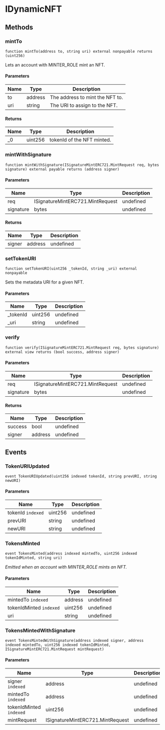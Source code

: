 # IDynamicNFT









## Methods

### mintTo

```solidity
function mintTo(address to, string uri) external nonpayable returns (uint256)
```

Lets an account with MINTER_ROLE mint an NFT.



#### Parameters

| Name | Type | Description |
|---|---|---|
| to | address | The address to mint the NFT to. |
| uri | string | The URI to assign to the NFT. |

#### Returns

| Name | Type | Description |
|---|---|---|
| _0 | uint256 | tokenId of the NFT minted. |

### mintWithSignature

```solidity
function mintWithSignature(ISignatureMintERC721.MintRequest req, bytes signature) external payable returns (address signer)
```





#### Parameters

| Name | Type | Description |
|---|---|---|
| req | ISignatureMintERC721.MintRequest | undefined |
| signature | bytes | undefined |

#### Returns

| Name | Type | Description |
|---|---|---|
| signer | address | undefined |

### setTokenURI

```solidity
function setTokenURI(uint256 _tokenId, string _uri) external nonpayable
```

Sets the metadata URI for a given NFT.



#### Parameters

| Name | Type | Description |
|---|---|---|
| _tokenId | uint256 | undefined |
| _uri | string | undefined |

### verify

```solidity
function verify(ISignatureMintERC721.MintRequest req, bytes signature) external view returns (bool success, address signer)
```





#### Parameters

| Name | Type | Description |
|---|---|---|
| req | ISignatureMintERC721.MintRequest | undefined |
| signature | bytes | undefined |

#### Returns

| Name | Type | Description |
|---|---|---|
| success | bool | undefined |
| signer | address | undefined |



## Events

### TokenURIUpdated

```solidity
event TokenURIUpdated(uint256 indexed tokenId, string prevURI, string newURI)
```





#### Parameters

| Name | Type | Description |
|---|---|---|
| tokenId `indexed` | uint256 | undefined |
| prevURI  | string | undefined |
| newURI  | string | undefined |

### TokensMinted

```solidity
event TokensMinted(address indexed mintedTo, uint256 indexed tokenIdMinted, string uri)
```



*Emitted when an account with MINTER_ROLE mints an NFT.*

#### Parameters

| Name | Type | Description |
|---|---|---|
| mintedTo `indexed` | address | undefined |
| tokenIdMinted `indexed` | uint256 | undefined |
| uri  | string | undefined |

### TokensMintedWithSignature

```solidity
event TokensMintedWithSignature(address indexed signer, address indexed mintedTo, uint256 indexed tokenIdMinted, ISignatureMintERC721.MintRequest mintRequest)
```





#### Parameters

| Name | Type | Description |
|---|---|---|
| signer `indexed` | address | undefined |
| mintedTo `indexed` | address | undefined |
| tokenIdMinted `indexed` | uint256 | undefined |
| mintRequest  | ISignatureMintERC721.MintRequest | undefined |



